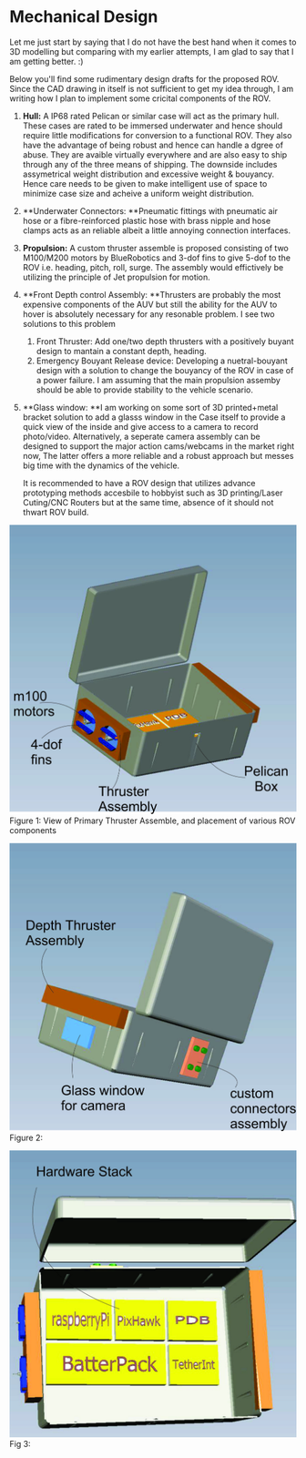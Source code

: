 # Mechanical Design

Let me just start by saying that I do not have the best hand when it comes to 3D modelling but comparing with my earlier attempts, I am glad to say that I am getting better. :\)

Below you'll find some rudimentary design drafts for the proposed ROV. Since the CAD drawing in itself is not sufficient to get my idea through, I am writing how I plan to implement some cricital components of the ROV.

1. **Hull:** A IP68 rated Pelican or similar case will act as the primary hull. These cases are rated to be immersed underwater and hence should require little modifications for conversion to a functional ROV. They also have the advantage of being robust and hence can handle a dgree of abuse. They are avaible virtually everywhere and are also easy to ship through any of the three means of shipping. The downside includes assymetrical weight distribution and excessive weight & bouyancy. Hence care needs to be given to make intelligent use of space to minimize case size and acheive a uniform weight distribution.
2. **Underwater Connectors: **Pneumatic fittings with pneumatic air hose or a fibre-reinforced plastic hose with brass nipple and hose clamps acts as an reliable albeit a little annoying connection interfaces.
3. **Propulsion:** A custom thruster assemble is proposed consisting of two M100/M200 motors by BlueRobotics and 3-dof fins to give 5-dof to the ROV i.e. heading, pitch, roll, surge. The assembly would effictively be utilizing the principle of Jet propulsion for motion. 
4. **Front Depth control Assembly: **Thrusters are probably the most expensive components of the AUV but still the ability for the AUV to hover is absolutely necessary for any resonable problem. I see two solutions to this problem
   1. Front Thruster: Add one/two depth thrusters with a positively buyant design to mantain a constant depth, heading.
   2. Emergency Bouyant Release device: Developing a nuetral-bouyant design with a solution to change the bouyancy of the ROV in case of a power failure. I am assuming that the main propulsion assemby should be able to provide stability to the vehicle scenario.
5. **Glass window: **I am working on some sort of 3D printed+metal bracket solution to add a glasss window in the Case itself to provide a quick view of the inside and give access to a camera to record photo/video. Alternatively, a seperate camera assembly can be designed to support the major action cams/webcams in the market right now, The latter offers a more reliable and a robust approach but messes big time with the dynamics of the vehicle.

   It is recommended to have a ROV design that utilizes advance prototyping methods accesbile to hobbyist such as 3D printing/Laser Cuting/CNC Routers but at the same time, absence of it should not thwart ROV build.

![](/projectROV1.jpg)Figure 1: View of Primary Thruster Assemble, and placement of various ROV components

![](/projectROV2.jpg)Figure 2:

![](/projectROV3.jpg)Fig 3:

